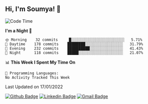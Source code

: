 ## Hi, I'm Soumya! 👋

<!--START_SECTION:waka-->
![Code Time](http://img.shields.io/badge/Code%20Time-296%20hrs%2028%20mins-blue)

**I'm a Night 🦉** 

```text
🌞 Morning    32 commits     █░░░░░░░░░░░░░░░░░░░░░░░░   5.71% 
🌆 Daytime    178 commits    ████████░░░░░░░░░░░░░░░░░   31.79% 
🌃 Evening    232 commits    ██████████░░░░░░░░░░░░░░░   41.43% 
🌙 Night      118 commits    █████░░░░░░░░░░░░░░░░░░░░   21.07%

```


📊 **This Week I Spent My Time On** 

```text
💬 Programming Languages: 
No Activity Tracked This Week

```


 Last Updated on 17/01/2022
<!--END_SECTION:waka-->

[![Github Badge](https://img.shields.io/badge/-rubyruins-grey?style=for-the-badge&logo=github&logoColor=white&link=https://github.com/rubyruins/)](https://www.github.com/rubyruins/) 
[![Linkedin Badge](https://img.shields.io/badge/-Soumya%20Parekh-0072b1?style=for-the-badge&logo=Linkedin&logoColor=white&link=https://www.linkedin.com/in/Soumya-Parekh/)](https://www.linkedin.com/in/Soumya-Parekh/) 
[![Gmail Badge](https://img.shields.io/badge/-soumya.parekh@somaiya.edu-c14438?style=for-the-badge&logo=Gmail&logoColor=white&link=mailto:soumya.parekh@somaiya.edu)](mailto:soumya.parekh@somaiya.edu) 
